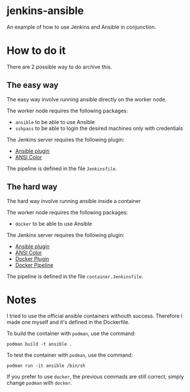 # jenkins-ansible
An example of how to use Jenkins and Ansible in conjunction.

# How to do it
There are 2 possible way to do archive this.

## **The easy way**
The easy way involve running ansible directly on the worker node.

The worker node requires the following packages:

- `ansible` to be able to use Ansible
- `sshpass` to be able to login the desired machines only with credentials

The Jenkins server requires the following plugin:

- [Ansible plugin](https://plugins.jenkins.io/ansible/)
- [ANSI Color](https://plugins.jenkins.io/ansicolor/)

The pipeline is defined in the file `Jenkinsfile`.

## **The hard way**
The hard way involve running ansible inside a container

The worker node requires the following packages:

- `docker` to be able to use Ansible

The Jenkins server requires the following plugin:

- [Ansible plugin](https://plugins.jenkins.io/ansible/)
- [ANSI Color](https://plugins.jenkins.io/ansicolor/)
- [Docker Plugin](https://plugins.jenkins.io/docker-plugin/)
- [Docker Pipeline](https://plugins.jenkins.io/docker-workflow/)

The pipeline is defined in the file `container.Jenkinsfile`.

# Notes

I tried to use the official ansible containers withouth success.
Therefore I made one myself and it's defined in the Dockerfile.

To build the container with `podman`, use the command:

    podman build -t ansible .

To test the container with `podman`, use the command:

    podman run -it ansible /bin/sh

If you prefer to use `docker`, the previous commads are still correct, simply change `podman` with `docker`.
